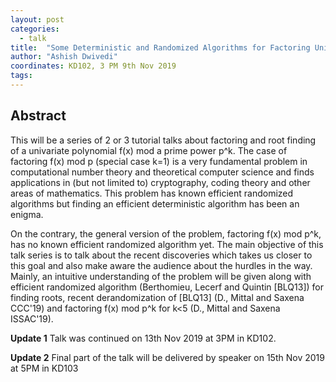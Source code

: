```yaml
---
layout: post
categories:
  - talk
title:  "Some Deterministic and Randomized Algorithms for Factoring Univariate Polynomials Mod Prime-Powers"
author: "Ashish Dwivedi"
coordinates: KD102, 3 PM 9th Nov 2019
tags: 
---
```

## Abstract

This will be a series of 2 or 3 tutorial talks about factoring and root finding of a univariate polynomial f(x) mod a prime power p^k. The case of factoring f(x) mod p (special case k=1) is a very fundamental problem in computational number theory and theoretical computer science and finds applications in (but not limited to) cryptography, coding theory and other areas of mathematics. This problem has known efficient randomized algorithms but finding an efficient deterministic algorithm has been an enigma.

On the contrary, the general version of the problem, factoring f(x) mod p^k, has no known efficient randomized algorithm yet. The main objective of this talk series is to talk about the recent discoveries which takes us closer to this goal and also make aware the audience about the hurdles in the way. Mainly, an intuitive understanding of the problem will be given along with efficient randomized algorithm (Berthomieu, Lecerf and Quintin [BLQ13]) for finding roots, recent derandomization of [BLQ13] (D., Mittal and Saxena CCC'19) and factoring f(x) mod p^k for k<5 (D., Mittal and Saxena ISSAC'19).

**Update 1** Talk was continued on 13th Nov 2019 at 3PM in KD102.

**Update 2** Final part of the talk will be delivered by speaker on 15th Nov 2019 at 5PM in KD103
